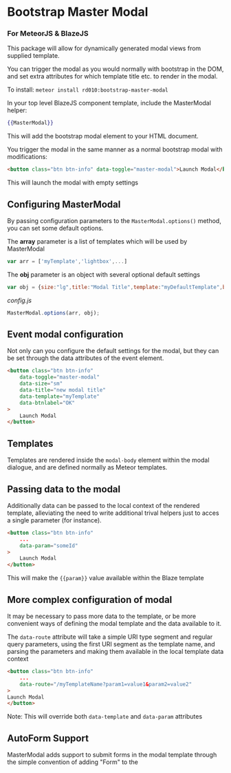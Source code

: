 # Bootstrap Master Modal
### For MeteorJS & BlazeJS

This package will allow for dynamically generated modal views from supplied template.

You can trigger the modal as you would normally with bootstrap in the DOM, and set extra attributes for which template title etc. to render in the modal.

To install:
`meteor install rd010:bootstrap-master-modal`


In your top level BlazeJS component template, include the MasterModal helper:
```handlebars
{{MasterModal}}
```

This will add the bootstrap modal element to your HTML document.

You trigger the modal in the same manner as a normal bootstrap modal with modifications:

```html
<button class="btn btn-info" data-toggle="master-modal">Launch Modal</button>
```

This will launch the modal with empty settings

## Configuring MasterModal

By passing configuration parameters to the `MasterModal.options()` method, you can set some default options.

The **array** parameter is a list of templates which will be used by MasterModal
```javascript
var arr = ['myTemplate','lightbox',...]
```
The **obj** parameter is an object with several optional default settings
```javascript
var obj = {size:"lg",title:"Modal Title",template:"myDefaultTemplate",btnlabel:"Confirm"}
```


*config.js*
```javascript
MasterModal.options(arr, obj);
```

## Event modal configuration

Not only can you configure the default settings for the modal, but they can be set through the data attributes of the event element.

```html
<button class="btn btn-info"
	data-toggle="master-modal"
	data-size="sm"
	data-title="new modal title"
	data-template="myTemplate"
	data-btnlabel="OK"
>
	Launch Modal
</button>
```

## Templates

Templates are rendered inside the `modal-body` element within the modal dialogue, and are defined normally as Meteor templates.

## Passing data to the modal

Additionally data can be passed to the local context of the rendered template, alleviating the need to write additional trival helpers just to acces a single parameter (for instance).

```html
<button class="btn btn-info"
	...
	data-param="someId"
>
	Launch Modal
</button>
```

This will make the `{{param}}` value available within the Blaze template

## More complex configuration of modal

It may be necessary to pass more data to the template, or be more convenient ways of defining the modal template and the data available to it.

The `data-route` attribute will take a simple URI type segment and regular query parameters, using the first URI segment as the template name, and parsing the parameters and making them available in the local template data context

```html
<button class="btn btn-info"
	...
	data-route="/myTemplateName?param1=value1&param2=value2"
>
Launch Modal
</button>

```
Note: This will override both `data-template` and `data-param` attributes

## AutoForm Support

MasterModal adds support to submit forms in the modal template through the simple convention of adding "Form" to the <template name> as the form id. 

The form will also be submitted by the default modal *confirm* button.

Those supported forms will also close the modal with the `onSuccess` AutoForm event of the form submission.

*myTemplateName.html*
```html
{{> quickForm id="myTemplateNameForm"}}
```

### Modal and Form buttons interaction





